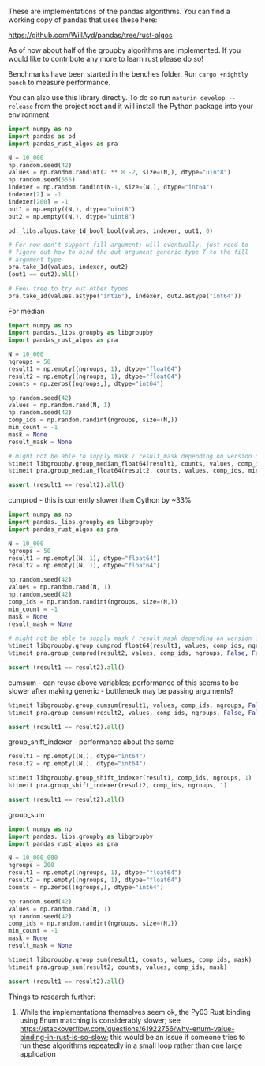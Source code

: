 These are implementations of the pandas algorithms. You can find a working copy of pandas that uses these here:

https://github.com/WillAyd/pandas/tree/rust-algos

As of now about half of the groupby algorithms are implemented. If you would like to contribute any more to learn rust please do so!

Benchmarks have been started in the benches folder. Run ``cargo +nightly bench`` to measure performance.

You can also use this library directly. To do so run ``maturin develop --release`` from the project root and it will install the Python package into your environment

```python
import numpy as np
import pandas as pd
import pandas_rust_algos as pra

N = 10_000
np.random.seed(42)
values = np.random.randint(2 ** 8 -2, size=(N,), dtype="uint8")
np.random.seed(555)
indexer = np.random.randint(N-1, size=(N,), dtype="int64")
indexer[2] = -1
indexer[200] = -1
out1 = np.empty((N,), dtype="uint8")
out2 = np.empty((N,), dtype="uint8")

pd._libs.algos.take_1d_bool_bool(values, indexer, out1, 0)

# For now don't support fill-argument; will eventually, just need to
# figure out how to bind the out argument generic type T to the fill
# argument type
pra.take_1d(values, indexer, out2)
(out1 == out2).all()

# Feel free to try out other types
pra.take_1d(values.astype("int16"), indexer, out2.astype("int64"))
```

For median

```python
import numpy as np
import pandas._libs.groupby as libgroupby
import pandas_rust_algos as pra

N = 10_000
ngroups = 50
result1 = np.empty((ngroups, 1), dtype="float64")
result2 = np.empty((ngroups, 1), dtype="float64")
counts = np.zeros((ngroups,), dtype="int64")

np.random.seed(42)
values = np.random.rand(N, 1)
np.random.seed(42)
comp_ids = np.random.randint(ngroups, size=(N,))
min_count = -1
mask = None
result_mask = None

# might not be able to supply mask / result_mask depending on version of pandas
%timeit libgroupby.group_median_float64(result1, counts, values, comp_ids, min_count=min_count)
%timeit pra.group_median_float64(result2, counts, values, comp_ids, min_count, mask, result_mask)

assert (result1 == result2).all()
```


cumprod - this is currently slower than Cython by ~33%

```python
import numpy as np
import pandas._libs.groupby as libgroupby
import pandas_rust_algos as pra

N = 10_000
ngroups = 50
result1 = np.empty((N, 1), dtype="float64")
result2 = np.empty((N, 1), dtype="float64")

np.random.seed(42)
values = np.random.rand(N, 1)
np.random.seed(42)
comp_ids = np.random.randint(ngroups, size=(N,))
min_count = -1
mask = None
result_mask = None
    
# might not be able to supply mask / result_mask depending on version of pandas
%timeit libgroupby.group_cumprod_float64(result1, values, comp_ids, ngroups, False, False)
%timeit pra.group_cumprod(result2, values, comp_ids, ngroups, False, False, mask, result_mask)

assert (result1 == result2).all()
```

cumsum - can reuse above variables; performance of this seems to be slower after making generic - bottleneck may be passing arguments?

```python
%timeit libgroupby.group_cumsum(result1, values, comp_ids, ngroups, False, False)
%timeit pra.group_cumsum(result2, values, comp_ids, ngroups, False, False, mask, result_mask)

assert (result1 == result2).all()
```

group_shift_indexer - performance about the same

```python
result1 = np.empty((N,), dtype="int64")
result2 = np.empty((N,), dtype="int64")

%timeit libgroupby.group_shift_indexer(result1, comp_ids, ngroups, 1)
%timeit pra.group_shift_indexer(result2, comp_ids, ngroups, 1)

assert (result1 == result2).all()
```

group_sum

```python
import numpy as np
import pandas._libs.groupby as libgroupby
import pandas_rust_algos as pra

N = 10_000_000
ngroups = 200
result1 = np.empty((ngroups, 1), dtype="float64")
result2 = np.empty((ngroups, 1), dtype="float64")
counts = np.zeros((ngroups,), dtype="int64")

np.random.seed(42)
values = np.random.rand(N, 1)
np.random.seed(42)
comp_ids = np.random.randint(ngroups, size=(N,))
min_count = -1
mask = None
result_mask = None

%timeit libgroupby.group_sum(result1, counts, values, comp_ids, mask)
%timeit pra.group_sum(result2, counts, values, comp_ids, mask)

assert (result1 == result2).all()
```


Things to research further:

1. While the implementations themselves seem ok, the Py03 Rust binding using Enum matching is considerably slower; see https://stackoverflow.com/questions/61922756/why-enum-value-binding-in-rust-is-so-slow; this would be an issue if someone tries to run these algorithms repeatedly in a small loop rather than one large application
